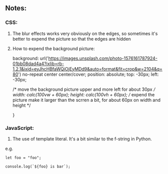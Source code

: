 ## Notes:

### CSS:
1. The blur effects works very obviously on the edges, so sometimes it's better to expend the picture so that the edges are hidden


2. How to expend the background picture:


    background: url('https://images.unsplash.com/photo-1576161787924-01bb08dad4a4?ixlib=rb-1.2.1&ixid=eyJhcHBfaWQiOjEyMDd9&auto=format&fit=crop&w=2104&q=80') no-repeat center center/cover;
    position: absolute;
    top: -30px;
    left: -30px;

    /* move the background picture upper and more left for about 30px */
    width: calc(100vw + 60px);
    height: calc(100vh + 60px);
    /* expend the picture make it larger than the scrren a bit, for about 60px on width and height */

    }


### JavaScript:
1. The use of template literal. It's a bit similar to the f-string in Python.

e.g. 


    let foo = "foo";

    console.log(`${foo} is bar`);
